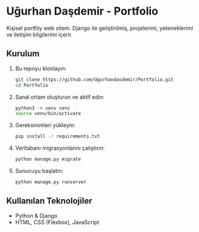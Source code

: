 # Uğurhan Daşdemir - Portfolio

Kişisel portföy web sitem. Django ile geliştirilmiş, projelerimi, yeteneklerimi ve iletişim bilgilerimi içerir.


## Kurulum

1. Bu repoyu klonlayın:
    ```bash
    git clone https://github.com/Ugurhandasdemir/Portfolio.git
    cd Portfolio
    ```

2. Sanal ortam oluşturun ve aktif edin:
    ```bash
    python3 -m venv venv
    source venv/bin/activate
    ```

3. Gereksinimleri yükleyin:
    ```bash
    pip install -r requirements.txt
    ```

4. Veritabanı migrasyonlarını çalıştırın:
    ```bash
    python manage.py migrate
    ```

5. Sunucuyu başlatın:
    ```bash
    python manage.py runserver
    ```

## Kullanılan Teknolojiler

- Python & Django
- HTML, CSS (Flexbox), JavaScript


